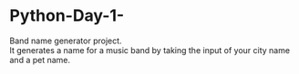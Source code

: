 # Python-Day-1-
Band name generator project.
<br>
It generates a name for a music band by taking the input of your city name and a pet name.
